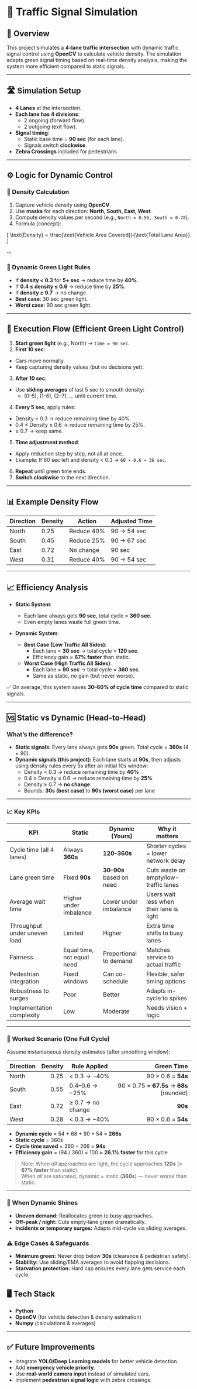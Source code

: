 # 🚦 Traffic Signal Simulation  

## 📌 Overview  
This project simulates a **4-lane traffic intersection** with dynamic traffic signal control using **OpenCV** to calculate vehicle density. The simulation adapts green signal timing based on real-time density analysis, making the system more efficient compared to static signals.  

---

## 🛣️ Simulation Setup  

- **4 Lanes** at the intersection.  
- **Each lane has 4 divisions**:  
  - 2 ongoing (forward flow).  
  - 2 outgoing (exit flow).  
- **Signal timing**:  
  - Static base time = **90 sec** (for each lane).  
  - Signals switch **clockwise**.  
- **Zebra Crossings** included for pedestrians.  

---

## ⚙️ Logic for Dynamic Control  

### 🔹 Density Calculation  
1. Capture vehicle density using **OpenCV**.  
2. Use **masks** for each direction: **North, South, East, West**.  
3. Compute density values per second (e.g., `North = 0.56, South = 0.78`).  
4. Formula (concept):  

\[
\text{Density} = \frac{\text{Vehicle Area Covered}}{\text{Total Lane Area}}
\]  

--

### 🔹 Dynamic Green Light Rules  

- If **density < 0.3** for **5+ sec** → reduce time by **40%**.  
- If **0.4 ≤ density ≤ 0.6** → reduce time by **25%**.  
- If **density ≥ 0.7** → no change.  
- **Best case**: 30 sec green light.  
- **Worst case**: 90 sec green light.  

---

## 🔄 Execution Flow (Efficient Green Light Control)  

1. **Start green light** (e.g., North) → `time = 90 sec`.  
2. **First 10 sec**:  
- Cars move normally.  
- Keep capturing density values (but no decisions yet).  
3. **After 10 sec**:  
- Use **sliding averages** of last 5 sec to smooth density:  
  - (0–5), (1–6), (2–7), … until current time.  
4. **Every 5 sec**, apply rules:  
- Density < 0.3 → reduce remaining time by 40%.  
- 0.4 ≤ Density ≤ 0.6 → reduce remaining time by 25%.  
- ≥ 0.7 → keep same.  
5. **Time adjustment method**:  
- Apply reduction step by step, not all at once.  
- Example: If 60 sec left and density < 0.3 → `60 × 0.6 = 36 sec`.  
6. **Repeat** until green time ends.  
7. **Switch clockwise** to the next direction.  

---

## 📊 Example Density Flow  

| Direction | Density | Action | Adjusted Time |
|-----------|---------|--------|---------------|
| North     | 0.25    | Reduce 40% | 90 → 54 sec |
| South     | 0.45    | Reduce 25% | 90 → 67 sec |
| East      | 0.72    | No change | 90 sec |
| West      | 0.31    | Reduce 40% | 90 → 54 sec |

---

## 📈 Efficiency Analysis  

- **Static System**:  
  - Each lane always gets **90 sec**, total cycle = **360 sec**.  
  - Even empty lanes waste full green time.  

- **Dynamic System**:  
  - **Best Case (Low Traffic All Sides)**:  
    - Each lane = **30 sec** → total cycle = **120 sec**.  
    - Efficiency gain ≈ **67% faster** than static.  
  - **Worst Case (High Traffic All Sides)**:  
    - Each lane = **90 sec** → total cycle = **360 sec**.  
    - Same as static, no gain (but never worse).  

✅ On average, this system saves **30–60% of cycle time** compared to static signals.  

---
## 🆚 Static vs Dynamic (Head-to-Head)

### What’s the difference?
- **Static signals:** Every lane always gets **90s** green. Total cycle = **360s** (4 × 90).
- **Dynamic signals (this project):** Each lane starts at **90s**, then adjusts using density rules every 5s after an initial 10s window:
  - Density < 0.3 → reduce remaining time by **40%**
  - 0.4 ≤ Density ≤ 0.6 → reduce remaining time by **25%**
  - Density ≥ 0.7 → **no change**
  - Bounds: **30s (best case)** to **90s (worst case)** per lane

---

### 📈 Key KPIs

| KPI | Static | Dynamic (Yours) | Why it matters |
|---|---|---|---|
| Cycle time (all 4 lanes) | Always **360s** | **120–360s** | Shorter cycles = lower network delay |
| Lane green time | Fixed **90s** | **30–90s** based on need | Cuts waste on empty/low-traffic lanes |
| Average wait time | Higher under imbalance | Lower under imbalance | Users wait less when their lane is light |
| Throughput under uneven load | Limited | Higher | Extra time shifts to busy lanes |
| Fairness | Equal time, not equal need | Proportional to demand | Matches service to actual traffic |
| Pedestrian integration | Fixed windows | Can co-schedule | Flexible, safer timing options |
| Robustness to surges | Poor | Better | Adapts in-cycle to spikes |
| Implementation complexity | Low | Moderate | Needs vision + logic |

---

### 🔢 Worked Scenario (One Full Cycle)

Assume instantaneous density estimates (after smoothing window):

| Direction | Density | Rule Applied | Green Time |
|---|---:|---|---:|
| North | 0.25 | < 0.3 → −40% | 90 × 0.6 = **54s** |
| South | 0.55 | 0.4–0.6 → −25% | 90 × 0.75 = **67.5s** → **68s** (rounded) |
| East | 0.72 | ≥ 0.7 → no change | **90s** |
| West | 0.28 | < 0.3 → −40% | 90 × 0.6 = **54s** |

- **Dynamic cycle** = 54 + 68 + 90 + 54 = **266s**  
- **Static cycle** = 360s  
- **Cycle time saved** = 360 − 266 = **94s**  
- **Efficiency gain** = (94 / 360) × 100 ≈ **26.1% faster** for this cycle

> Note: When *all* approaches are light, the cycle approaches **120s** (≈ **67% faster** than static).  
> When *all* are saturated, dynamic = static (**360s**) — never worse than static.

---

### 🧠 When Dynamic Shines
- **Uneven demand:** Reallocates green to busy approaches.
- **Off-peak / night:** Cuts empty-lane green dramatically.
- **Incidents or temporary surges:** Adapts mid-cycle via sliding averages.

### ⚠️ Edge Cases & Safeguards
- **Minimum green:** Never drop below **30s** (clearance & pedestrian safety).
- **Stability:** Use sliding/EMA averages to avoid flapping decisions.
- **Starvation protection:** Hard cap ensures every lane gets service each cycle.


## 🖥️ Tech Stack  
- **Python**  
- **OpenCV** (for vehicle detection & density estimation)  
- **Numpy** (calculations & averages)  

---

## ✅ Future Improvements  
- Integrate **YOLO/Deep Learning models** for better vehicle detection.  
- Add **emergency vehicle priority**.  
- Use **real-world camera input** instead of simulated cars.  
- Implement **pedestrian signal logic** with zebra crossings.  

